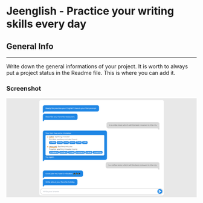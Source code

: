 # Jeenglish - Practice your writing skills every day

## General Info
***
Write down the general informations of your project. It is worth to always put a project status in the Readme file. This is where you can add it. 
### Screenshot
![Jeenglish writing practice](./screenshot.png)